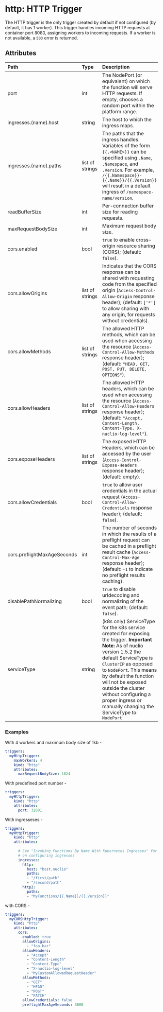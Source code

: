 # http: HTTP Trigger

The HTTP trigger is the only trigger created by default if not configured (by default, it has 1 worker). This trigger handles incoming HTTP requests at container port 8080, assigning workers to incoming requests. If a worker is not available, a `503` error is returned.

## Attributes

| **Path** | **Type** | **Description** |
| :--- | :--- | :--- |
| port | int | The NodePort (or equivalent) on which the function will serve HTTP requests. If empty, chooses a random port within the platform range. |
| ingresses.(name).host | string | The host to which the ingress maps. |
| ingresses.(name).paths | list of strings | The paths that the ingress handles. Variables of the form `{{.<NAME>}}` can be specified using `.Name`, `.Namespace`, and `.Version`. For example, `/{{.Namespace}}-{{.Name}}/{{.Version}}` will result in a default ingress of `/namespace-name/version`. |
| readBufferSize | int | Per-connection buffer size for reading requests. |
| maxRequestBodySize | int | Maximum request body size. |
| cors.enabled | bool | `true` to enable cross-origin resource sharing (CORS); (default: `false`). |
| cors.allowOrigins | list of strings | Indicates that the CORS response can be shared with requesting code from the specified origin (`Access-Control-Allow-Origin` response header); (default: `['*']` to allow sharing with any origin, for requests without credentials). |
| cors.allowMethods | list of strings | The allowed HTTP methods, which can be used when accessing the resource (`Access-Control-Allow-Methods` response header); (default: `"HEAD, GET, POST, PUT, DELETE, OPTIONS"`). |
| cors.allowHeaders | list of strings | The allowed HTTP headers, which can be used when accessing the resource (`Access-Control-Allow-Headers` response header); (default: `"Accept, Content-Length, Content-Type, X-nuclio-log-level"`). |
| cors.exposeHeaders | list of strings | The exposed HTTP Headers, which can be accessed by the user (`Access-Control-Expose-Headers` response header); (default: empty). |
| cors.allowCredentials | bool | `true` to allow user credentials in the actual request (`Access-Control-Allow-Credentials` response header); (default: `false`). |
| cors.preflightMaxAgeSeconds | int | The number of seconds in which the results of a preflight request can be cached in a preflight result cache (`Access-Control-Max-Age` response header); (default: `-1` to indicate no preflight results caching). |
| disablePathNormalizing | bool | `true` to disable urldecoding and normalizing of the event path; (default: `false`). |
| serviceType | string | (k8s only) ServiceType for the k8s service created for exposing the trigger. **Important Note:** As of nuclio version 1.5.2 the default ServiceType is `ClusterIP` as opposed to `NodePort`. This means by default the function will not be exposed outside the cluster without configuring a proper ingress or manually changing the ServiceType to `NodePort` |

### Examples

With 4 workers and maximum body size of 1kb -

```yaml
triggers:
  myHttpTrigger:
    maxWorkers: 4
    kind: "http"
    attributes:
      maxRequestBodySize: 1024
```

With predefined port number -

```yaml
triggers:
  myHttpTrigger:
    kind: "http"
    attributes:
      port: 32001
```

With ingresseses -

```yaml
triggers:
  myHttpTrigger:
    kind: "http"
    attributes:
  
      # See "Invoking Functions By Name With Kubernetes Ingresses" for more details
      # on configuring ingresses
      ingresses:
        http:
          host: "host.nuclio"
          paths:
          - "/first/path"
          - "/second/path"
        http2:
          paths:
          - "MyFunctions/{{.Name}}/{{.Version}}"
```

with CORS -

```yaml
triggers:
  myCORSHttpTrigger:
    kind: "http"
    attributes:
      cors:
        enabled: true
        allowOrigins:
          - "foo.bar"
        allowHeaders:
          - "Accept"
          - "Content-Length"
          - "Content-Type"
          - "X-nuclio-log-level"
          - "MyCustomAllowedRequestHeader"
        allowMethods:
          - "GET"
          - "HEAD"
          - "POST"
          - "PATCH"
        allowCredentials: false
        preflightMaxAgeSeconds: 3600
```
